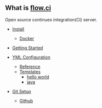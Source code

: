 ## What is [flow.ci](https://github.com/flowci)

Open source continues integration(CI) server.

* [ Install ](#)
    * [ Docker ](./v1.0/install/docker.md)

* [ Getting Started ](./v1.0/start/index.md)

* [ YML Configuration ](#)
    * [ Reference ](./yml_intro.md)
    * [ Templates ](./yml_ios.md)
        * [ hello world ](https://github.com/FlowCI/templates/blob/master/helloworld.yaml) 
        * [ java ](https://github.com/FlowCI/templates/blob/master/java.yaml) 

* [ Git Setup ](#)
    * [ Github ](./v1.0/git/github.md)

<!-- * [ User ](#) -->

<!-- * [ Agent ](#) -->

<!-- * [ Credential ](#) -->

<!-- * [ Plugin ](#) -->

